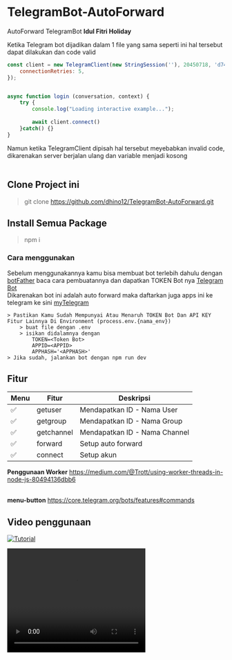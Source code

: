 # TelegramBot-AutoForward
AutoForward TelegramBot
**Idul Fitri Holiday**

Ketika Telegram bot dijadikan dalam 1 file yang sama seperti ini hal tersebut dapat dilakukan dan code valid
```javascript
const client = new TelegramClient(new StringSession(''), 20450718, 'd7484191ce14a0ab151857143e11701f', {
    connectionRetries: 5,
});


async function login (conversation, context) {
    try {
        console.log("Loading interactive example...");
        
        await client.connect()
    }catch() {}
}
```

Namun ketika TelegramClient dipisah hal tersebut meyebabkan invalid code, dikarenakan server berjalan ulang dan variable menjadi kosong<br><br>

## Clone Project ini
> git clone https://github.com/dhino12/TelegramBot-AutoForward.git

## Install Semua Package
> npm i

### Cara menggunakan
Sebelum menggunakannya kamu bisa membuat bot terlebih dahulu dengan [botFather](https://t.me/botfather) baca cara pembuatannya dan dapatkan TOKEN Bot nya [Telegram Bot](https://core.telegram.org/bots#how-do-i-create-a-bot) <br>
Dikarenakan bot ini adalah auto forward maka daftarkan juga apps ini ke telegram ke sini [myTelegram](https://my.telegram.org/auth)
```
> Pastikan Kamu Sudah Mempunyai Atau Menaruh TOKEN Bot Dan API KEY Fitur Lainnya Di Environment (process.env.{nama_env})
    > buat file dengan .env
    > isikan didalamnya dengan
        TOKEN=<Token Bot>
        APPID=<APPID>
        APPHASH='<APPHASH>'
> Jika sudah, jalankan bot dengan npm run dev
```

## Fitur

| Menu      | Fitur             | Deskripsi                   |
| --------- | ----------------- | --------------------------- |
| ✅        | getuser           | Mendapatkan ID - Nama User  |
| ✅        | getgroup          | Mendapatkan ID - Nama Group |
| ✅        | getchannel        | Mendapatkan ID - Nama Channel |
| ✅        | forward           | Setup auto forward          |
| ✅        | connect           | Setup akun                  |

**Penggunaan Worker**
https://medium.com/@Trott/using-worker-threads-in-node-js-80494136dbb6
<br><br>

**menu-button**
https://core.telegram.org/bots/features#commands

## Video penggunaan
[![Tutorial](https://encrypted-tbn0.gstatic.com/images?q=tbn:ANd9GcToBNJEdCfQpMOvxndPCyLZB1nmTjixJgh3BJVotm5SLu2SK4_6QmcUKoKZlB0ONWaE19Y&usqp=CAU)](https://youtu.be/eLiNNm7Nco0)

<video width="320" height="240" controls>
  <source src="https://youtu.be/eLiNNm7Nco0'" type="video/mp4">
</video>